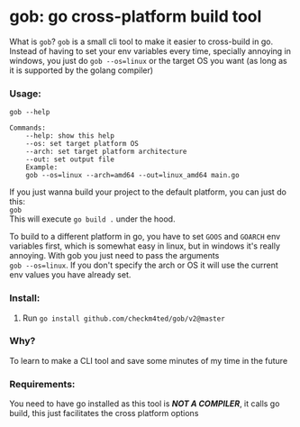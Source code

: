 # gob: go cross-platform build tool
What is `gob`? `gob` is a small cli tool to make it easier to cross-build in go. Instead of having to set your env variables every time, specially annoying in windows, you just do `gob --os=linux` or the target OS you want (as long as it is supported by the golang compiler)

### Usage:
`gob --help`  
```
Commands:
	--help: show this help  
	--os: set target platform OS  
	--arch: set target platform architecture  
	--out: set output file  
	Example:  
	gob --os=linux --arch=amd64 --out=linux_amd64 main.go
```
If you just wanna build your project to the default platform, you can just do this:  
`gob`  
This  will execute `go build .` under the hood. 

To build to a different platform in go, you have to set `GOOS` and `GOARCH` env variables first, which is somewhat easy in linux, but in windows it's really annoying. With gob you just need to pass the arguments  
`gob --os=linux`. If you don't specify the arch or OS it will use the current env values you have already set.

### Install:
1. Run `go install github.com/checkm4ted/gob/v2@master`

### Why?
To learn to make a CLI tool and save some minutes of my time in the future

### Requirements:
You need to have go installed as this tool is ***NOT A COMPILER***, it calls go build, this just facilitates the cross platform options
